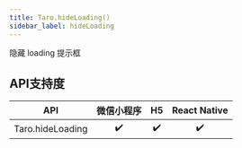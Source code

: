 ```yaml
---
title: Taro.hideLoading()
sidebar_label: hideLoading
---
```



隐藏 loading 提示框



## API支持度


| API | 微信小程序 | H5 | React Native |
| :-: | :-: | :-: | :-: |
| Taro.hideLoading | ✔️ | ✔️ | ✔️ |

